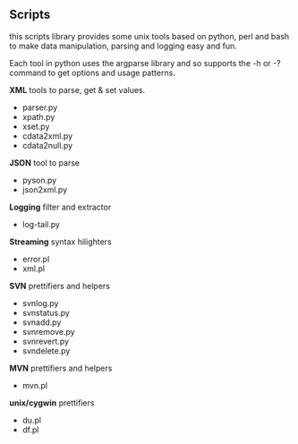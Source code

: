Scripts
--------

this scripts library provides some unix tools based on python, perl and bash to make data manipulation, parsing and logging easy and fun.

Each tool in python uses the argparse library and so supports the -h or -? command to get options and usage patterns.


**XML** tools to parse, get & set values.
* parser.py
* xpath.py
* xset.py
* cdata2xml.py
* cdata2null.py

**JSON** tool to parse
* pyson.py
* json2xml.py

**Logging** filter and extractor
* log-tail.py

**Streaming** syntax hilighters
* error.pl
* xml.pl

**SVN** prettifiers and helpers
* svnlog.py
* svnstatus.py
* svnadd.py
* svnremove.py
* svnrevert.py
* svndelete.py

**MVN** prettifiers and helpers
* mvn.pl

**unix/cygwin** prettifiers
* du.pl
* df.pl





